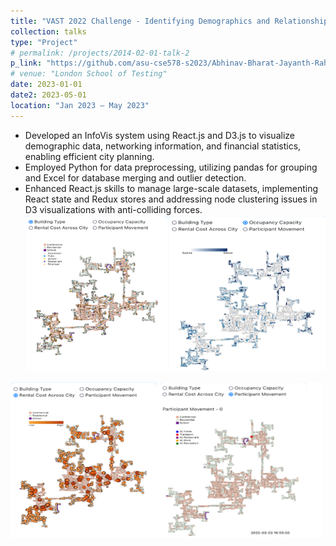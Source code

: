 ```yaml
---
title: "VAST 2022 Challenge - Identifying Demographics and Relationships"
collection: talks
type: "Project"
# permalink: /projects/2014-02-01-talk-2
p_link: "https://github.com/asu-cse578-s2023/Abhinav-Bharat-Jayanth-Rahil-Shreya-Snehal"
# venue: "London School of Testing"
date: 2023-01-01
date2: 2023-05-01
location: "Jan 2023 – May 2023"
---
```


* Developed an InfoVis system using React.js and D3.js to visualize demographic data, networking information, and financial statistics, enabling efficient city planning.
* Employed Python for data preprocessing, utilizing pandas for grouping and Excel for database merging and outlier detection.
* Enhanced React.js skills to manage large-scale datasets, implementing React state and Redux stores and addressing node clustering issues in D3 visualizations with anti-colliding forces.
<br><img src="/images/vast_c1.png" width="500" height="250">
<img src="/images/vast_c2.png" width="500" height="250">
